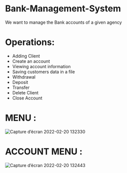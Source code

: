 # Bank-Management-System

We want to manage the Bank accounts of a given agency 

  # Operations:
  - Adding Client
  - Create an account
  - Viewing account information
  - Saving customers data in a file
  - Withdrawal
  - Deposit  
  - Transfer 
  - Delete Client
  - Close Account
  
  
  # MENU :
  
![Capture d’écran 2022-02-20 132330](https://user-images.githubusercontent.com/79254928/154842869-2d9fb3df-d49a-45f2-8477-62bbb9b779a1.png)

 # ACCOUNT MENU :

![Capture d’écran 2022-02-20 132443](https://user-images.githubusercontent.com/79254928/155900917-ea7ab932-ca06-41b5-9319-63c205b51cbc.png)
